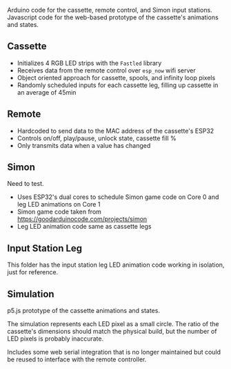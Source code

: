 Arduino code for the cassette, remote control, and Simon input stations. 
Javascript code for the web-based prototype of the cassette's animations and states.

## Cassette
- Initializes 4 RGB LED strips with the `Fastled` library
- Receives data from the remote control over `esp_now` wifi server
- Object oriented approach for cassette, spools, and infinity loop pixels
- Randomly scheduled inputs for each cassette leg, filling up cassette in an average of 45min

## Remote
- Hardcoded to send data to the MAC address of the cassette's ESP32
- Controls on/off, play/pause, unlock state, cassette fill %
- Only transmits data when a value has changed

## Simon
Need to test.

- Uses ESP32's dual cores to schedule Simon game code on Core 0 and leg LED animations on Core 1
- Simon game code taken from https://goodarduinocode.com/projects/simon
- Leg LED animation code same as cassette legs

## Input Station Leg
This folder has the input station leg LED animation code working in isolation, just for reference.

## Simulation
p5.js prototype of the cassette animations and states.

The simulation represents each LED pixel as a small circle. The ratio of the cassette's dimensions should match the physical build, but the number of LED pixels is probably inaccurate.

Includes some web serial integration that is no longer maintained but could be reused to interface with the remote controller.
